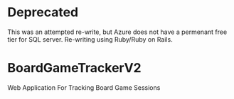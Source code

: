 # Deprecated
This was an attempted re-write, but Azure does not have a permenant free tier for SQL server. Re-writing using Ruby/Ruby on Rails.

# BoardGameTrackerV2
Web Application For Tracking Board Game Sessions
